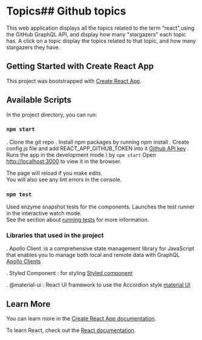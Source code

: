# Topics## Github topics 
This web application displays all the topics related to the term "react",using the GitHub GraphQL API, and display how many "stargazers" each topic has. A click on a topic display the topics related to that topic, and how many stargazers they have.  


## Getting Started with Create React App

This project was bootstrapped with [Create React App](https://github.com/facebook/create-react-app).

## Available Scripts

In the project directory, you can run:

### `npm start`

. Clone the git repo
. Install npm packages by running npm install
. Create config.js file and add REACT_APP_GITHUB_TOKEN into it [Github API key](https://docs.github.com/en/free-pro-team@latest/graphql/guides/forming-calls-with-graphql#authenticating-with-graphql)
. Runs the app in the development mode.\ by `npm start`
Open [http://localhost:3000](http://localhost:3000) to view it in the browser.

The page will reload if you make edits.\
You will also see any lint errors in the console.

### `npm test`
Used enzyme snapshot tests for the components.
Launches the test runner in the interactive watch mode.\
See the section about [running tests](https://facebook.github.io/create-react-app/docs/running-tests) for more information.

### Libraries that used in the project
. Apollo Client :is a comprehensive state management library for JavaScript that enables you to manage both local and remote data with GraphQL [Apollo Clients](https://www.apollographql.com/docs/react/get-started/)

. Styled Component : for styling  [Styled component](https://styled-components.com/)

. @material-ui : React UI framework to use the Accordion style [material UI](https://material-ui.com/getting-started/installation/)


## Learn More

You can learn more in the [Create React App documentation](https://facebook.github.io/create-react-app/docs/getting-started).

To learn React, check out the [React documentation](https://reactjs.org/).

